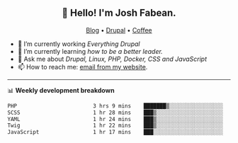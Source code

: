 <h2 align="center">👋 Hello! I'm Josh Fabean.</h2>
<p align="center">
  <a href="https://joshfabean.com">Blog</a> •
  <a href="https://www.drupal.org/u/joshfabean">Drupal</a> •
  <a href="https://www.buymeacoffee.com/LSxne6Yr4">Coffee</a>
</p>

- 🔭 I’m currently working *Everything Drupal*
- 🌱 I’m currently learning *how to be a better leader.*
- 💬 Ask me about *Drupal, Linux, PHP, Docker, CSS and JavaScript*
- 📫 How to reach me: [email from my website](https://joshfabean.com).

-------

📊 **Weekly development breakdown**
<!--START_SECTION:waka-->

```txt
PHP                        3 hrs 9 mins    ███████▒░░░░░░░░░░░░░░░░░   29.19 %
SCSS                       1 hr 28 mins    ███▒░░░░░░░░░░░░░░░░░░░░░   13.60 %
YAML                       1 hr 24 mins    ███▒░░░░░░░░░░░░░░░░░░░░░   12.97 %
Twig                       1 hr 22 mins    ███▒░░░░░░░░░░░░░░░░░░░░░   12.70 %
JavaScript                 1 hr 17 mins    ███░░░░░░░░░░░░░░░░░░░░░░   12.01 %
```

<!--END_SECTION:waka-->

<!--
**fabean/fabean** is a ✨ _special_ ✨ repository because its `README.md` (this file) appears on your GitHub profile.

Here are some ideas to get you started:

- 🔭 I’m currently working on ...
- 🌱 I’m currently learning ...
- 👯 I’m looking to collaborate on ...
- 🤔 I’m looking for help with ...
- 💬 Ask me about ...
- 📫 How to reach me: ...
- 😄 Pronouns: ...
- ⚡ Fun fact: ...
-->
